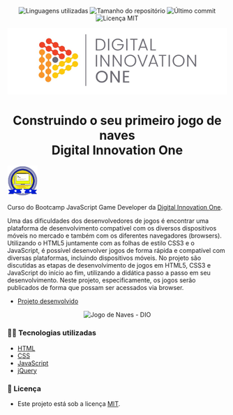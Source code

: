<!-- Badges session -->
<p align="center">  
  <!-- languages -->
  <img src="https://img.shields.io/github/languages/count/pleiterson/game-de-naves-dio?style=social" alt="Linguagens utilizadas">
  <!-- repo size -->
  <img src="https://img.shields.io/github/repo-size/Pleiterson/game-de-naves-dio?style=social" alt="Tamanho do repositório">
  <!-- last commit -->
  <img src="https://img.shields.io/github/last-commit/Pleiterson/game-de-naves-dio?style=social" alt="Último commit">
  <!-- licence MIT -->
  <img src="https://img.shields.io/github/license/Pleiterson/game-de-naves-dio?style=social" alt="Licença MIT">
</p>

<!--Banner session-->
<p align="center">
  <img src="./src/assets/readme/banner.png" alt="DIO" title="Digital Innovation One">
</p>

<!--About session-->
<h1 align="center">Construindo o seu primeiro jogo de naves<br>Digital Innovation One</h1>

<img src="./src/assets/readme/badge.png" title="Badge" width="70" height="70">

Curso do Bootcamp JavaScript Game Developer da [Digital Innovation One](https://digitalinnovation.one/).

Uma das dificuldades dos desenvolvedores de jogos é encontrar uma plataforma de desenvolvimento compatível com os diversos dispositivos móveis no mercado e também com os diferentes navegadores (browsers). Utilizando o HTML5 juntamente com as folhas de estilo CSS3 e o JavaScript, é possível desenvolver jogos de forma rápida e compatível com diversas plataformas, incluindo dispositivos móveis. No projeto são discutidas as etapas de desenvolvimento de jogos em HTML5, CSS3 e JavaScript do início ao fim, utilizando a didática passo a passo em seu desenvolvimento. Neste projeto, especificamente, os jogos serão publicados de forma que possam ser acessados via browser.

- [Projeto desenvolvido](https://game-resgate.vercel.app/)

<p align="center"><img src="./src/assets/readme/projeto.gif" title="Jogo de Naves - DIO"></p>

<h3>👨‍💻 Tecnologias utilizadas</h3>

- [HTML](https://www.w3schools.com/html/)
- [CSS](https://developer.mozilla.org/pt-BR/docs/Web/CSS)
- [JavaScript](https://developer.mozilla.org/en-US/docs/Web/JavaScript)
- [jQuery](https://jquery.com/)

<!--License session-->
<h3>📝 Licença</h3>

- Este projeto está sob a licença [MIT](./LICENSE).

<!--Bottom session-->
